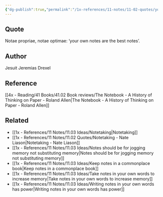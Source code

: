 ```yaml
---
{"dg-publish":true,"permalink":"/1x-references/11-notes/11-02-quotes/your-own-notes-are-the-best-notes-jeremias-drexel/","title":"Your own notes are the best notes - Jeremias Drexel","created":"2025-05-28T07:00:40.175+03:00","updated":"2025-05-28T11:36:27.645+03:00"}
---
```



## Quote
Notae propriae, notae optimae: ‘your own notes are the best notes’. 

## Author
Jesuit Jeremias Drexel

## Reference
[[4x - Reading/41 Books/41.02 Book reviews/The Notebook - A History of Thinking on Paper - Roland Allen\|The Notebook - A History of Thinking on Paper - Roland Allen]]

## Related
- [[1x - References/11 Notes/11.03 Ideas/Notetaking\|Notetaking]]
- [[1x - References/11 Notes/11.02 Quotes/Notetaking - Nate Liason\|Notetaking - Nate Liason]]
- [[1x - References/11 Notes/11.03 Ideas/Notes should be for jogging memory not substituting memory\|Notes should be for jogging memory not substituting memory]]
- [[1x - References/11 Notes/11.03 Ideas/Keep notes in a commonplace book\|Keep notes in a commonplace book]]
- [[1x - References/11 Notes/11.03 Ideas/Take notes in your own words to increase memory\|Take notes in your own words to increase memory]]
- [[1x - References/11 Notes/11.03 Ideas/Writing notes in your own words has power\|Writing notes in your own words has power]]